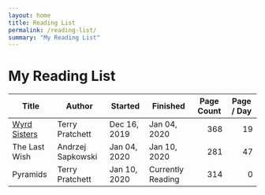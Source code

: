 ```yaml
---
layout: home
title: Reading List
permalink: /reading-list/
summary: "My Reading List"
---
```

# My Reading List #
<table class="table table-bordered table-hover table-condensed">
<thead><tr><th title="Field #1">Title</th>
<th title="Field #2">Author</th>
<th title="Field #3">Started</th>
<th title="Field #4">Finished</th>
<th title="Field #5">Page Count</th>
<th title="Field #6">Page / Day</th>
</tr></thead>
<tbody><tr>
<td><a href="https://www.goodreads.com/book/show/34504.Wyrd_Sisters" title="Wyrd Sisters">Wyrd Sisters</a></td>
<td>Terry Pratchett</td>
<td>Dec 16, 2019</td>
<td>Jan 04, 2020</td>
<td align="right">368</td>
<td align="right">19</td>
</tr>
<tr>
<td>The Last Wish</td>
<td>Andrzej Sapkowski</td>
<td>Jan 04, 2020</td>
<td>Jan 10, 2020</td>
<td align="right">281</td>
<td align="right">47</td>
</tr>
<tr>
<td>Pyramids</td>
<td>Terry Pratchett </td>
<td>Jan 10, 2020</td>
<td>Currently Reading</td>
<td align="right">314</td>
<td align="right">0</td>
</tr>
</tbody></table>
